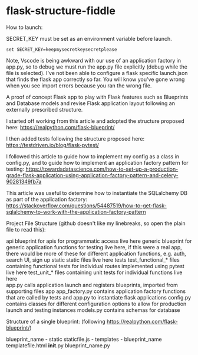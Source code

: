 # flask-structure-fiddle

How to launch:

SECRET_KEY must be set as an environment variable before launch.

    set SECRET_KEY=keepmysecretkeysecretplease

Note, Vscode is being awkward with our use of an application factory in app.py, so to debug we must run the app.py file explicitly (debug while the file is selected). I've not been able to configure a flask specific launch.json that finds the flask app correctly so far. You will know you've gone wrong when you see import errors because you ran the wrong file.


A proof of concept Flask app to play with Flask features such as Blueprints and Database models and revise Flask application layout following an externally prescribed structure.

I started off working from this article and adopted the structure proposed here:
https://realpython.com/flask-blueprint/

I then added tests following the structure proposed here:
https://testdriven.io/blog/flask-pytest/

I followed this article to guide how to implement my config as a class in config.py, and to guide how to implement an application factory pattern for testing:
https://towardsdatascience.com/how-to-set-up-a-production-grade-flask-application-using-application-factory-pattern-and-celery-90281349fb7a

This article was useful to determine how to instantiate the SQLalchemy DB as part of the application factory:
https://stackoverflow.com/questions/54487519/how-to-get-flask-sqlalchemy-to-work-with-the-application-factory-pattern

Project File Structure (github doesn't like my linebreaks, so open the plain file to read this):

api
    blueprint for apis for programmatic access live here
generic
    blueprint for generic application functions for testing live here, if this were a real app, there would be more of these for different application functions, e.g. auth, search UI, sign up
static
    static files live here
tests
    test_functional_* files containing functional tests for individual routes implemented using pytest live here
    test_unit_* files containing unit tests for individual functions live here  
app.py
    calls application launch and registers blueprints, imported from supporting files
app
    app_factory.py
        contains application factory functions that are called by tests and app.py to instantiate flask applications
    config.py
        contains classes for different configuration options to allow for production launch and testing instances
    models.py
        contains schemas for database


Structure of a single blueprint: (following https://realpython.com/flask-blueprint/)

blueprint_name
    - static
        staticfile.js
    - templates
        - blueprint_name
            templatefile.html
    __init__.py
    blueprint_name.py
